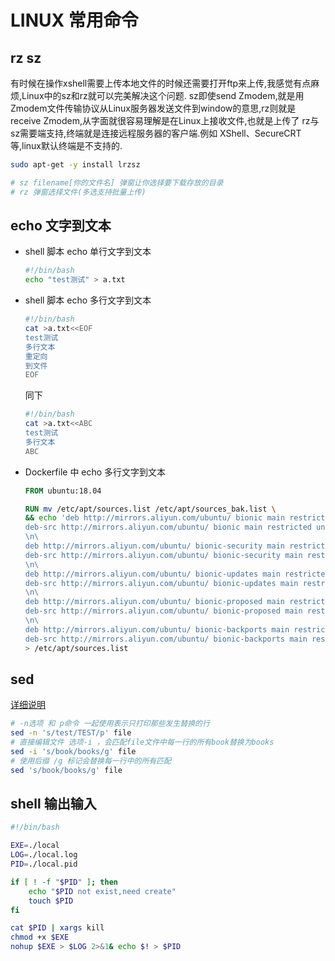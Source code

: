 # LINUX 常用命令

## rz sz

有时候在操作xshell需要上传本地文件的时候还需要打开ftp来上传,我感觉有点麻烦,Linux中的sz和rz就可以完美解决这个问题.
sz即使send Zmodem,就是用Zmodem文件传输协议从Linux服务器发送文件到window的意思,rz则就是receive Zmodem,从字面就很容易理解是在Linux上接收文件,也就是上传了
rz与sz需要端支持,终端就是连接远程服务器的客户端.例如 XShell、SecureCRT 等,linux默认终端是不支持的.

```bash
sudo apt-get -y install lrzsz
```

```bash
# sz filename[你的文件名] 弹窗让你选择要下载存放的目录
# rz 弹窗选择文件(多选支持批量上传)
```

## echo 文字到文本

* shell 脚本 echo 单行文字到文本

    ```bash
    #!/bin/bash
    echo "test测试" > a.txt
    ```

* shell 脚本 echo 多行文字到文本

    ```bash
    #!/bin/bash
    cat >a.txt<<EOF
    test测试
    多行文本
    重定向
    到文件
    EOF
    ```

    同下

    ```bash
    #!/bin/bash
    cat >a.txt<<ABC
    test测试
    多行文本
    ABC
    ```

* Dockerfile 中 echo 多行文字到文本

    ```Dockerfile
    FROM ubuntu:18.04

    RUN mv /etc/apt/sources.list /etc/apt/sources_bak.list \
    && echo 'deb http://mirrors.aliyun.com/ubuntu/ bionic main restricted universe multiverse\n\
    deb-src http://mirrors.aliyun.com/ubuntu/ bionic main restricted universe multiverse\n\
    \n\
    deb http://mirrors.aliyun.com/ubuntu/ bionic-security main restricted universe multiverse\n\
    deb-src http://mirrors.aliyun.com/ubuntu/ bionic-security main restricted universe multiverse\n\
    \n\
    deb http://mirrors.aliyun.com/ubuntu/ bionic-updates main restricted universe multiverse\n\
    deb-src http://mirrors.aliyun.com/ubuntu/ bionic-updates main restricted universe multiverse\n\
    \n\
    deb http://mirrors.aliyun.com/ubuntu/ bionic-proposed main restricted universe multiverse\n\
    deb-src http://mirrors.aliyun.com/ubuntu/ bionic-proposed main restricted universe multiverse\n\
    \n\
    deb http://mirrors.aliyun.com/ubuntu/ bionic-backports main restricted universe multiverse\n\
    deb-src http://mirrors.aliyun.com/ubuntu/ bionic-backports main restricted universe multiverse\n'\
    > /etc/apt/sources.list
    ```

## sed

[详细说明](https://wangchujiang.com/linux-command/c/sed.html)

```bash
# -n选项 和 p命令 一起使用表示只打印那些发生替换的行
sed -n 's/test/TEST/p' file
# 直接编辑文件 选项-i ，会匹配file文件中每一行的所有book替换为books
sed -i 's/book/books/g' file
# 使用后缀 /g 标记会替换每一行中的所有匹配
sed 's/book/books/g' file
```

## shell 输出输入

```bash
#!/bin/bash

EXE=./local
LOG=./local.log
PID=./local.pid

if [ ! -f "$PID" ]; then
    echo "$PID not exist,need create"
    touch $PID
fi

cat $PID | xargs kill
chmod +x $EXE
nohup $EXE > $LOG 2>&1& echo $! > $PID
```